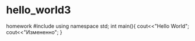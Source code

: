 # hello_world3
homework
#include <iostream>
using namespace std;
int main(){
  cout<<"Hello World";
  cout<<"Измененно";
}
